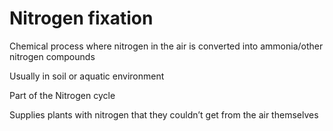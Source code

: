 # Nitrogen fixation

Chemical process where nitrogen in the air is converted into ammonia/other
nitrogen compounds

Usually in soil or aquatic environment

Part of the Nitrogen cycle

Supplies plants with nitrogen that they couldn’t get from the air themselves


